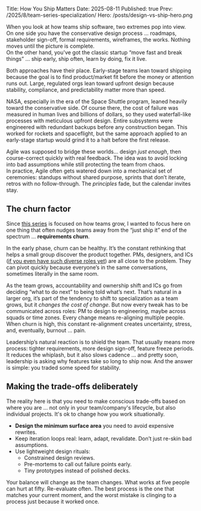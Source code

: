 Title: How You Ship Matters
Date: 2025-08-11
Published: true
Prev: /2025/8/team-series-specialization/
Hero: /posts/design-vs-ship-hero.png

When you look at how teams ship software, two extremes pop into view.  
On one side you have the conservative design process ... roadmaps, stakeholder sign-off, formal requirements, wireframes, the works. Nothing moves until the picture is complete.  
On the other hand, you've got the classic startup “move fast and break things” ... ship early, ship often, learn by doing, fix it live.

Both approaches have their place. Early-stage teams lean toward shipping because the goal is to find product/market fit before the money or attention runs out. Large, regulated orgs lean toward upfront design because stability, compliance, and predictability matter more than speed.  

NASA, especially in the era of the Space Shuttle program, leaned heavily toward the conservative side. Of course there, the cost of failure was measured in human lives and billions of dollars, so they used waterfall-like processes with meticulous upfront design. Entire subsystems were engineered with redundant backups before any construction began. This worked for rockets and spaceflight, but the same approach applied to an early-stage startup would grind it to a halt before the first release.

Agile was supposed to bridge these worlds... design *just enough*, then course-correct quickly with real feedback. The idea was to avoid locking into bad assumptions while still protecting the team from chaos.  
In practice, Agile often gets watered down into a mechanical set of ceremonies: standups without shared purpose, sprints that don’t iterate, retros with no follow-through. The *principles* fade, but the calendar invites stay.

## The churn factor

Since [this series](/2025/7/team-series/) is focused on how teams grow, I wanted to focus here on one thing that often nudges teams away from the “just ship it” end of the spectrum ... **requirements churn**.

In the early phase, churn can be healthy. It’s the constant rethinking that helps a small group discover the product together. PMs, designers, and ICs ([if you even have such diverse roles yet](/2025/8/team-series-specialization/)) are all close to the problem. They can pivot quickly because everyone’s in the same conversations, sometimes literally in the same room.

As the team grows, accountability and ownership shift and ICs go from deciding “what to do next” to being told what’s next. That’s natural in a larger org, it’s part of the tendency to shift to specialization as a team grows, but it _changes the cost of change_. But now every tweak has to be communicated across roles: PM to design to engineering, maybe across squads or time zones. Every change means re-aligning multiple people. When churn is high, this constant re-alignment creates uncertainty, stress, and, eventually, burnout ... pain.

Leadership’s natural reaction is to shield the team. That usually means more process: tighter requirements, more design sign-off, feature freeze periods. It reduces the whiplash, but it also slows cadence ... and pretty soon, leadership is asking why features take so long to ship now. And the answer is simple: you traded some speed for stability.

## Making the trade-offs deliberately

The reality here is that you need to make conscious trade-offs based on where you are ... not only in your team/company's lifecycle, but also individual projects. It's ok to change how you work situationally.

- **Design the minimum surface area** you need to avoid expensive rewrites.  
- Keep iteration loops real: learn, adapt, revalidate. Don’t just re-skin bad assumptions.  
- Use lightweight design rituals:
  - Constrained design reviews.
  - Pre-mortems to call out failure points early.
  - Tiny prototypes instead of polished decks.

Your balance will change as the team changes. What works at five people can hurt at fifty. Re-evaluate often. The best process is the one that matches your current moment, and the worst mistake is clinging to a process just because it worked once.